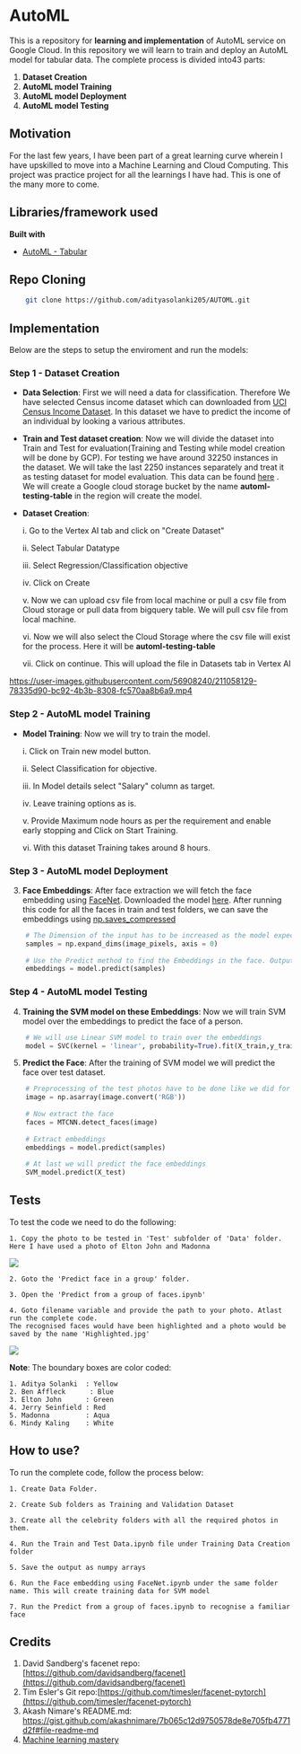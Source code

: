# AutoML

This is a repository for **learning and implementation** of AutoML service on Google Cloud. In this repository we will learn to train and deploy an AutoML model for tabular data. The complete process is divided into43 parts:

1. **Dataset Creation**
2. **AutoML model Training**
3. **AutoML model Deployment**
4. **AutoML model Testing**


## Motivation
For the last few years, I have been part of a great learning curve wherein I have upskilled to move into a Machine Learning and Cloud Computing. This project was practice project for all the learnings I have had. This is one of the many more to come. 
 

## Libraries/framework used

<b>Built with</b>
- [AutoML - Tabular](https://cloud.google.com/vertex-ai/docs/tabular-data/overview)


## Repo Cloning

```bash
    git clone https://github.com/adityasolanki205/AUTOML.git
```

## Implementation

Below are the steps to setup the enviroment and run the models:

### Step 1 - Dataset Creation

-  **Data Selection**: First we will need a data for classification. Therefore We have selected Census income dataset which can downloaded from [UCI Census Income Dataset](https://archive.ics.uci.edu/ml/datasets/Census+Income). In this dataset we have to predict the income of an individual by looking a various attributes. 

-  **Train and Test dataset creation**: Now we will divide the dataset into Train and Test for evaluation(Training and Testing while model creation will be done by GCP). For testing we have around 32250 instances in the dataset. We will take the last 2250 instances separately and treat it as testing dataset for model evaluation. This data can be found [here](https://github.com/adityasolanki205/AUTOML/tree/main/Data) . We will create a Google cloud storage bucket by the name **automl-testing-table** in the region will create the model.

-  **Dataset Creation**: 
    
    i. Go to the Vertex AI tab and click on "Create Dataset"
    
    ii. Select Tabular Datatype
    
    iii. Select Regression/Classification objective
    
    iv. Click on Create
    
    v. Now we can upload csv file from local machine or pull a csv file from Cloud storage or pull data from bigquery table. We will pull csv file from local machine.
    
    vi. Now we will also select the Cloud Storage where the csv file will exist for the process. Here it will be **automl-testing-table**
    
    vii. Click on continue. This will upload the file in Datasets tab in Vertex AI

https://user-images.githubusercontent.com/56908240/211058129-78335d90-bc92-4b3b-8308-fc570aa8b6a9.mp4


### Step 2 - AutoML model Training

-  **Model Training**: Now we will try to train the model.

    i. Click on Train new model button.
    
    ii. Select Classification for objective.
    
    iii. In Model details select "Salary" column as target. 
    
    iv. Leave training options as is.
    
    v. Provide Maximum node hours as per the requirement and enable early stopping and Click on Start Training.
    
    vi. With this dataset Training takes around 8 hours. 


### Step 3 - AutoML model Deployment

3. **Face Embeddings**: After face extraction we will fetch the face embedding using [FaceNet](https://github.com/davidsandberg/facenet). Downloaded the model [here](https://drive.google.com/drive/folders/1pwQ3H4aJ8a6yyJHZkTwtjcL4wYWQb7bn). After running this code for all the faces in train and test folders, we can save the embeddings using [np.saves_compressed](https://numpy.org/doc/stable/reference/generated/numpy.savez_compressed.html)

```python
    # The Dimension of the input has to be increased as the model expects input in the form (Sample size, 160, 160,3)
    samples = np.expand_dims(image_pixels, axis = 0)
    
    # Use the Predict method to find the Embeddings in the face. Output would be 1D vector of 128 embeddings of that face
    embeddings = model.predict(samples)
```

### Step 4 - AutoML model Testing

4. **Training the SVM model on these Embeddings**:  Now we will train SVM model over the embeddings to predict the face of a person.

```python
    # We will use Linear SVM model to train over the embeddings
    model = SVC(kernel = 'linear', probability=True).fit(X_train,y_train)
```

5. **Predict the Face**: After the training of SVM model we will predict the face over test dataset.

```python
    # Preprocessing of the test photos have to be done like we did for Train and Validation photos
    image = np.asarray(image.convert('RGB'))
    
    # Now extract the face
    faces = MTCNN.detect_faces(image)
    
    # Extract embeddings
    embeddings = model.predict(samples)
    
    # At last we will predict the face embeddings
    SVM_model.predict(X_test)
```

## Tests
To test the code we need to do the following:

    1. Copy the photo to be tested in 'Test' subfolder of 'Data' folder. 
    Here I have used a photo of Elton John and Madonna
![](data/test/singers.jpg)
    
    2. Goto the 'Predict face in a group' folder.
    
    3. Open the 'Predict from a group of faces.ipynb'
    
    4. Goto filename variable and provide the path to your photo. Atlast run the complete code. 
    The recognised faces would have been highlighted and a photo would be saved by the name 'Highlighted.jpg'
![](final.jpg)

**Note**: The boundary boxes are color coded:

    1. Aditya Solanki  : Yellow
    2. Ben Affleck      : Blue   
    3. Elton John      : Green
    4. Jerry Seinfield : Red
    5. Madonna         : Aqua
    6. Mindy Kaling    : White
    
## How to use?
To run the complete code, follow the process below:

    1. Create Data Folder. 
    
    2. Create Sub folders as Training and Validation Dataset
    
    3. Create all the celebrity folders with all the required photos in them. 
    
    4. Run the Train and Test Data.ipynb file under Training Data Creation folder
    
    5. Save the output as numpy arrays
    
    6. Run the Face embedding using FaceNet.ipynb under the same folder name. This will create training data for SVM model
    
    7. Run the Predict from a group of faces.ipynb to recognise a familiar face

## Credits
1. David Sandberg's facenet repo: [https://github.com/davidsandberg/facenet](https://github.com/davidsandberg/facenet)
2. Tim Esler's Git repo:[https://github.com/timesler/facenet-pytorch](https://github.com/timesler/facenet-pytorch)
3. Akash Nimare's README.md: https://gist.github.com/akashnimare/7b065c12d9750578de8e705fb4771d2f#file-readme-md
4. [Machine learning mastery](https://machinelearningmastery.com/how-to-develop-a-face-recognition-system-using-facenet-in-keras-and-an-svm-classifier/)
